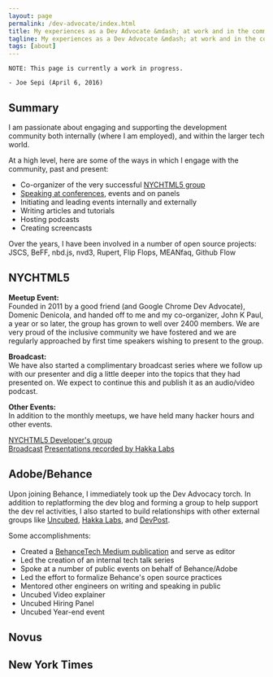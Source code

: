 ```yaml
---
layout: page
permalink: /dev-advocate/index.html
title: My experiences as a Dev Advocate &mdash; at work and in the community
tagline: My experiences as a Dev Advocate &mdash; at work and in the community
tags: [about]
---
```


```
NOTE: This page is currently a work in progress.
```
```
- Joe Sepi (April 6, 2016)
```

Summary
---

I am passionate about engaging and supporting the development community both internally (where I am employed), and within the larger tech world.

At a high level, here are some of the ways in which I engage with the community, past and present:

- Co-organizer of the very successful [NYCHTML5 group](http://meetup.com/nychtml5)
- [Speaking at conferences](https://www.youtube.com/watch?v=sKOC5H7UV_U), events and on panels
- Initiating and leading events internally and externally
- Writing articles and tutorials
- Hosting podcasts
- Creating screencasts

Over the years, I have been involved in a number of open source projects: JSCS, BeFF, nbd.js, nvd3, Rupert, Flip Flops, MEANfaq, Github Flow



NYCHTML5
---
**Meetup Event:**<br>
Founded in 2011 by a good friend (and Google Chrome Dev Advocate), Domenic Denicola, and handed off to me and my co-organizer, John K Paul, a year or so later, the group has grown to well over 2400 members. We are very proud of the inclusive community we have fostered and we are regularly approached by first time speakers wishing to present to the group.

**Broadcast:**<br>
We have also started a complimentary broadcast series where we follow up with our presenter and dig a little deeper into the topics that they had presented on. We expect to continue this and publish it as an audio/video podcast.

**Other Events:**<br>
 In addition to the monthly meetups, we have held many hacker hours and other events.

[NYCHTML5 Developer's group](http://meetup.com/nychtml5)<br>
[Broadcast](https://www.youtube.com/playlist?list=PLxGLihicw5Wp5fjDjAJfpcp02OBS8X--C)
[Presentations recorded by Hakka Labs](https://www.hakkalabs.co/meetups/nychtml5)


Adobe/Behance
---
Upon joining Behance, I immediately took up the Dev Advocacy torch. In addition to replatforming the dev blog and forming a group to help support the dev rel activities, I also started to build relationships with other external groups like [Uncubed](http://uncubed.com), [Hakka Labs](https://www.hakkalabs.co/companies/behance), and [DevPost](http://devpost.com/teams/behance).

Some accomplishments:
- Created a [BehanceTech Medium publication](medium.com/behancetech) and serve as editor
- Led the creation of an internal tech talk series
- Spoke at a number of public events on behalf of Behance/Adobe
- Led the effort to formalize Behance's open source practices
- Mentored other engineers on writing and speaking in public
- Uncubed Video explainer
- Uncubed Hiring Panel
- Uncubed Year-end event


Novus
---



New York Times
---



<!--
new content:
- pro2-ui stack
- history and future of NYCHTML5 (including broadcast)
- finish other drafts; clear the ones not worth pursuing

highlight past articles/events/things:
- Uncubed Video explainer
- Uncubed Hiring Panel
- Uncubed Year-end event
- Cascadia JS video
- Cascadia JS topic as an article
- Highlight piece in the New York Times
- TimesOpen / Open Source Science Fair
- Intro to Node from NYT talk?
- breaking down Paul Irish lightning talk?
- highlight NYT Dev Rel accomplishments as if written when I left?
-->


